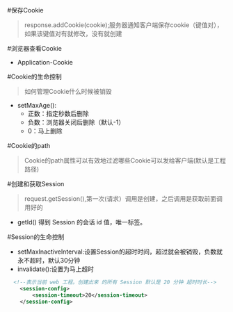 #保存Cookie
> response.addCookie(cookie);服务器通知客户端保存cookie（键值对），如果该键值对有就修改，没有就创建

#浏览器查看Cookie
- Application-Cookie

#Cookie的生命控制
> 如何管理Cookie什么时候被销毁
- setMaxAge():
    - 正数：指定秒数后删除
    - 负数：浏览器关闭后删除（默认-1）
    - 0：马上删除
    
#Cookie的path
> Cookie的path属性可以有效地过滤哪些Cookie可以发给客户端(默认是工程路径)

#创建和获取Session
> request.getSession(),第一次(请求）调用是创建，之后调用是获取前面调用好的
- getId() 得到 Session 的会话 id 值，唯一标签。

#Session的生命控制
- setMaxInactiveInterval:设置Session的超时时间，超过就会被销毁，负数就永不超时，默认30分钟
- invalidate():设置为马上超时
```xml
  <!--表示当前 web 工程。创建出来 的所有 Session 默认是 20 分钟 超时时长--> 
    <session-config> 
        <session-timeout>20</session-timeout> 
    </session-config>
```
